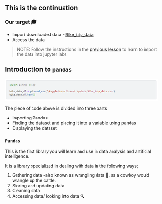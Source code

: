 ## This is the continuation

### Our target 🎓
* Import downloaded data - [Bike_trip_data](https://drive.google.com/file/d/1F7969SsIB5Y2Iu5umJacoLC9xQMQQnnI/view?usp=sharing)
* Access the data

> NOTE: Follow the instructions in the [previous lesson](https://github.com/EphraimOAgyeman/Data-Analysis-Complete-Tutorials/blob/70b138f1c4bc7daa0a7c7b489189f62dbb3f8711/%232%20Data%20Wrangling/1b.%20Data%20Gathering%20Programatically.md) to learn to import the data into jupyter labs

## Introduction to `pandas`
<img src = "Images/pandas.png"> 

The piece of code above is divided into three parts
* Importing Pandas
* Finding the dataset and placing it into a variable using pandas
* Displaying the dataset

### `Pandas` 
This is the first library you will learn and use in data analysis and artificial intelligence.

It is a library specialized in dealing with data in the following ways; 
1. Gathering data -also known as wrangling data 🤠, as a cowboy would wrangle up the cattle. 
2. Storing and updating data
3. Cleaning data
4. Accessing data/ looking into data 🔍
